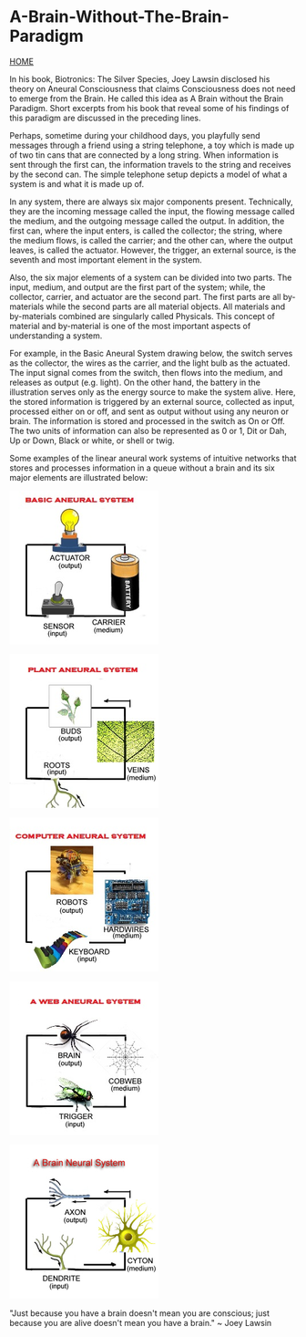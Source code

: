 # A-Brain-Without-The-Brain-Paradigm
[HOME](https://autognorics.github.io/) 

In his book, Biotronics: The Silver Species, Joey Lawsin disclosed his theory on Aneural Consciousness that claims Consciousness does not need to emerge from the Brain. He called this idea as A Brain without the Brain Paradigm. Short excerpts from his book that reveal some of his findings of this paradigm are discussed in the preceding lines.

Perhaps, sometime during your childhood days, you playfully send messages through a friend using a string telephone, a toy which is made up of two tin cans that are connected by a long string.  When information is sent through the first can, the information travels to the string and receives by the second can. The simple telephone setup depicts a model of what a system is and what it is made up of.

In any system, there are always six major components present. Technically, they are the incoming message called the input, the flowing message called the medium, and the outgoing message called the output. In addition, the first can, where the input enters, is called the collector; the string, where the medium flows, is called the carrier; and the other can, where the output leaves, is called the actuator. However, the trigger, an external source, is the seventh and most important element in the system.

Also, the six major elements of a system can be divided into two parts. The input, medium, and output are the first part of the system; while, the collector, carrier, and actuator are the second part. The first parts are all by-materials while the second parts are all material objects. All materials and by-materials combined are singularly called Physicals. This concept of material and by-material is one of the most important aspects of understanding a system.

For example, in the Basic Aneural System drawing below, the switch serves as the collector, the wires as the carrier, and the light bulb as the actuated. The input signal comes from the switch, then flows into the medium, and releases as output (e.g. light). On the other hand, the battery in the illustration serves only as the energy source to make the system alive. Here, the stored information is triggered by an external source, collected as input, processed either on or off, and sent as output without using any neuron or brain. The information is stored and processed in the switch as On or Off. The two units of information can also be represented as 0 or 1, Dit or Dah, Up or Down, Black or white, or shell or twig.

Some examples of the linear aneural work systems of intuitive networks that stores and processes information in a queue without a brain and its six major elements are illustrated below:

![Basic Aneural System](bulb.jpg)

![Plant Aneural System](plant.jpg)

![Computer Aneural System](cpu.jpg)

![Cobweb Aneural System](web.jpg)

![Brain Neural System](cells.jpg)


"Just because you have a brain doesn't mean you are conscious;
just because you are alive doesn't mean you have a brain."
~ Joey Lawsin
